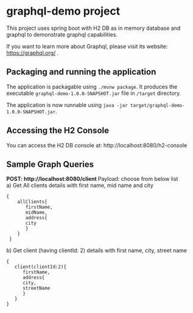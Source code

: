 # graphql-demo project

This project uses spring boot with H2 DB as in memory database and graphql to demonstrate graphql capabilities. 

If you want to learn more about Graphql, please visit its website: https://graphql.org/ .

## Packaging and running the application

The application is packagable using `./mvnw package`.
It produces the executable `graphql-demo-1.0.0-SNAPSHOT.jar` file in `/target` directory.

The application is now runnable using `java -jar target/graphql-demo-1.0.0-SNAPSHOT.jar`.

## Accessing the H2 Console

You can access the H2 DB console at: http://localhost:8080/h2-console

## Sample Graph Queries

<B>POST: http://localhost:8080/client </B>
Payload: choose from below list<BR>
a) Get All clients details with first name, mid name and  city
```
{
    allClients{
       firstName,
       midName,
       address{
       city
       }
    }
 }
```
b) Get client (having clientId: 2) details with first name, city, street name
```
{
   client(clientId:2){
      firstName,
      address{
      city,
      streetName
      }
   }
}
``` 
